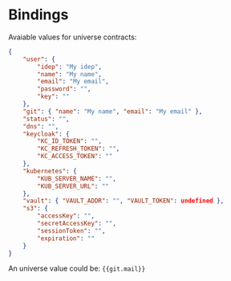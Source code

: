 # Bindings

Avaiable values for universe contracts:

```json
{
	"user": {
		"idep": "My idep",
		"name": "My name",
		"email": "My email",
		"password": "",
		"key": ""
	},
	"git": { "name": "My name", "email": "My email" },
	"status": "",
	"dns": "",
	"keycloak": {
		"KC_ID_TOKEN": "",
		"KC_REFRESH_TOKEN": "",
		"KC_ACCESS_TOKEN": ""
	},
	"kubernetes": {
		"KUB_SERVER_NAME": "",
		"KUB_SERVER_URL": ""
	},
	"vault": { "VAULT_ADDR": "", "VAULT_TOKEN": undefined },
	"s3": {
		"accessKey": "",
		"secretAccessKey": "",
		"sessionToken": "",
		"expiration": ""
	}
}
```

An universe value could be: `{{git.mail}}`
